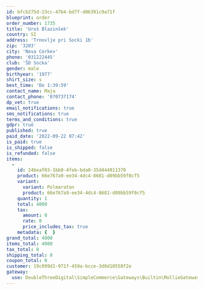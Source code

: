 ```yaml
---
id: bfcb275d-23cc-47b4-bd7f-d06391c9a71f
blueprint: order
order_number: 1735
title: 'Uroš Blazinšek'
country: SI
address: 'Trnovlje pri Socki 1b'
zip: '3203'
city: 'Nova Cerkev'
phone: '031222445'
club: 'ŠD Socka'
gender: male
birthyear: '1977'
shirt_size: s
best_time: 'Do 1:39:59'
contact_name: Maja
contact_phone: '070737174'
dp_vet: true
email_notifications: true
sms_notifications: true
terms_and_conditions: true
gdpr: true
published: true
paid_date: '2022-09-22 07:42'
is_paid: true
is_shipped: false
is_refunded: false
items:
  -
    id: 24beaf03-1bb0-4feb-bda0-35d444911370
    product: 66e767a9-ee34-4dc4-8681-d09bb59f0cf5
    variant:
      variant: Polmaraton
      product: 66e767a9-ee34-4dc4-8681-d09bb59f0cf5
    quantity: 1
    total: 4000
    tax:
      amount: 0
      rate: 0
      price_includes_tax: true
    metadata: {  }
grand_total: 4000
items_total: 4000
tax_total: 0
shipping_total: 0
coupon_total: 0
customer: 19c099d1-971f-459a-bcce-3d8d10558f2e
gateway:
  use: DoubleThreeDigital\SimpleCommerce\Gateways\Builtin\MollieGateway
---
```

